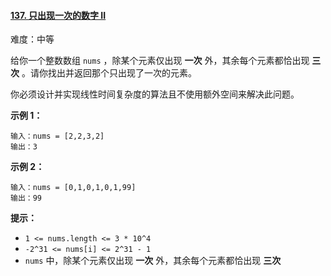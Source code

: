 #### [137\. 只出现一次的数字 II](https://leetcode.cn/problems/single-number-ii/)

难度：中等

给你一个整数数组 `nums` ，除某个元素仅出现 **一次** 外，其余每个元素都恰出现 **三次** 。请你找出并返回那个只出现了一次的元素。

你必须设计并实现线性时间复杂度的算法且不使用额外空间来解决此问题。

**示例 1：**

```
输入：nums = [2,2,3,2]
输出：3
```

**示例 2：**

```
输入：nums = [0,1,0,1,0,1,99]
输出：99
```

**提示：**

-   `1 <= nums.length <= 3 * 10^4`
-   `-2^31 <= nums[i] <= 2^31 - 1`
-   `nums` 中，除某个元素仅出现 **一次** 外，其余每个元素都恰出现 **三次**
